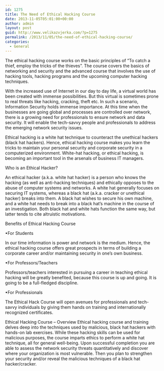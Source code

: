 ```yaml
---
id: 1275
title: The Need of Ethical Hacking Course
date: 2013-11-05T05:01:00+00:00
author: admin
layout: post
guid: http://www.velikazvjerka.com/?p=1275
permalink: /2013/11/05/the-need-of-ethical-hacking-course/
categories:
  - General
---
```

The ethical hacking course works on the basic principles of “To catch a thief, employ the tricks of the thieves”. The course covers the basics of networking and security and the advanced course that involves the use of hacking tools, hacking programs and the upcoming computer hacking techniques.

With the increased use of Internet in our day to day life, a virtual world has been created with immense possibilities. But this virtual is sometimes prone to real threats like hacking, cracking, theft etc. In such a scenario, Information Security holds immense importance. At this time when the businesses are going global and processes are controlled over network, there is a growing need for professionals to ensure network and data security. It will enable the tech-savvy people and professionals to address the emerging network security issues.

Ethical hacking is a white hat technique to counteract the unethical hackers (black hat hackers). Hence, ethical hacking course makes you learn the tricks to maintain your personal security and corporate security in a computerized environment. White-hat hacking, or ethical hacking, is becoming an important tool in the arsenals of business IT managers.

Who is an Ethical Hacker?
  
An ethical hacker (a.k.a. white hat hacker) is a person who knows the hacking (as well as anti-hacking techniques) and ethically opposes to the abuse of computer systems and networks. A white hat generally focuses on securing IT systems, whereas a black hat (a.k.a. cracker or unethical hacker) breaks into them. A black hat wishes to secure his own machine, and a white hat needs to break into a black hat&#8217;s machine in the course of an investigation. Both black hat and white hats function the same way, but latter tends to cite altruistic motivations.

Benefits of Ethical Hacking Course

•For Students
  
In our time information is power and network is the medium. Hence, the ethical hacking course offers great prospects in terms of building a corporate career and/or maintaining security in one’s own business.
  
•For Professors/Teachers
  
Professors/teachers interested in pursuing a career in teaching ethical hacking will be greatly benefited, because this course is up and going. It is going to be a full-fledged discipline.
  
•For Professionals
  
The Ethical Hack Course will open avenues for professionals and tech-savvy individuals by giving them hands on training and internationally recognized certificates.

Ethical Hacking Course – Overview Ethical hacking course and training delves deep into the techniques used by malicious, black hat hackers with hands-on lab exercises. While these hacking skills can be used for malicious purposes, the course imparts ethics to perform a white hat technique, all for general well-being. Upon successful completion you are able to assess the network security threats quantitatively and discover where your organization is most vulnerable. Then you plan to strengthen your security and/or reveal the malicious techniques of a black hat hacker/cracker.
